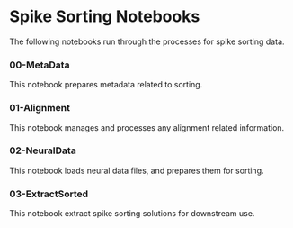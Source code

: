# Spike Sorting Notebooks

The following notebooks run through the processes for spike sorting data.

### 00-MetaData

This notebook prepares metadata related to sorting.

### 01-Alignment

This notebook manages and processes any alignment related information.

### 02-NeuralData

This notebook loads neural data files, and prepares them for sorting.

### 03-ExtractSorted

This notebook extract spike sorting solutions for downstream use.
